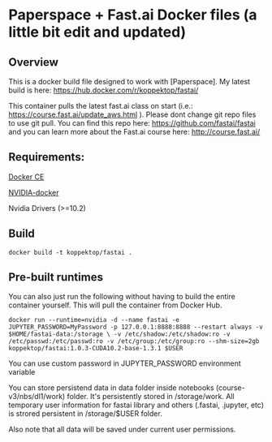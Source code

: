 # Paperspace + Fast.ai Docker files (a little bit edit and updated)


## Overview

This is a docker build file designed to work with [Paperspace]. My latest build is here: https://hub.docker.com/r/koppektop/fastai/

This container pulls the latest fast.ai class on start (i.e.: https://course.fast.ai/update_aws.html ). Please dont change git repo files to use git pull. 
You can find this repo here: https://github.com/fastai/fastai and you can learn more about the Fast.ai course here: http://course.fast.ai/

## Requirements:

[Docker CE](https://docs.docker.com/engine/installation/linux/docker-ce/ubuntu/)

[NVIDIA-docker](https://github.com/NVIDIA/nvidia-docker)

Nvidia Drivers (>=10.2)

## Build

`docker build -t koppektop/fastai .`

## Pre-built runtimes

You can also just run the following without having to build the entire container yourself. This will pull the container from Docker Hub.

`docker run --runtime=nvidia -d --name fastai -e JUPYTER_PASSWORD=MyPassword -p 127.0.0.1:8888:8888 --restart always -v $HOME/fastai-data:/storage \
-v /etc/shadow:/etc/shadow:ro -v /etc/passwd:/etc/passwd:ro -v /etc/group:/etc/group:ro --shm-size=2gb koppektop/fastai:1.0.3-CUDA10.2-base-1.3.1 $USER`

You can use custom password in JUPYTER_PASSWORD environment variable

You can store persistend data in data folder inside notebooks (course-v3/nbs/dl1/work) folder. It's persistently stored in /storage/work. 
All temporary user information for fastai library and others (.fastai, .jupyter, etc) is strored persistent in /storage/$USER folder. 

Also note that all data will be saved under current user permissions.
